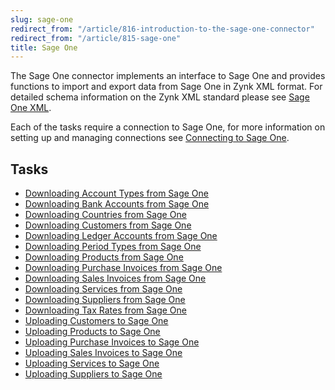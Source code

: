 ```yaml
---
slug: sage-one
redirect_from: "/article/816-introduction-to-the-sage-one-connector"
redirect_from: "/article/815-sage-one"
title: Sage One
---
```

The Sage One connector implements an interface to Sage One and provides functions to import and export data from Sage One in Zynk XML format. For detailed schema information on the Zynk XML standard please see [Sage One XML](sage-one-xml).

Each of the tasks require a connection to Sage One, for more information on setting up and managing connections see [Connecting to Sage One](connecting-to-sage-one).

## Tasks

* [Downloading Account Types from Sage One](downloading-account-types-from-sage-one)
* [Downloading Bank Accounts from Sage One](downloading-bank-accounts-from-sage-one)
* [Downloading Countries from Sage One](downloading-countries-from-sage-one)
* [Downloading Customers from Sage One](downloading-customers-from-sage-one)
* [Downloading Ledger Accounts from Sage One](downloading-ledger-accounts-from-sage-one)
* [Downloading Period Types from Sage One](downloading-period-types-from-sage-one)
* [Downloading Products from Sage One](downloading-products-from-sage-one)
* [Downloading Purchase Invoices from Sage One](downloading-purchase-invoices-from-sage-one)
* [Downloading Sales Invoices from Sage One](downloading-sales-invoices-from-sage-one)
* [Downloading Services from Sage One](downloading-services-from-sage-one)
* [Downloading Suppliers from Sage One](downloading-suppliers-from-sage-one)
* [Downloading Tax Rates from Sage One](downloading-tax-rates-from-sage-one)
* [Uploading Customers to Sage One](uploading-customers-to-sage-one)
* [Uploading Products to Sage One](uploading-products-to-sage-one)
* [Uploading Purchase Invoices to Sage One](uploading-purchase-invoices-to-sage-one)
* [Uploading Sales Invoices to Sage One](uploading-sales-invoices-to-sage-one)
* [Uploading Services to Sage One](uploading-services-to-sage-one)
* [Uploading Suppliers to Sage One](uploading-suppliers-to-sage-one)
